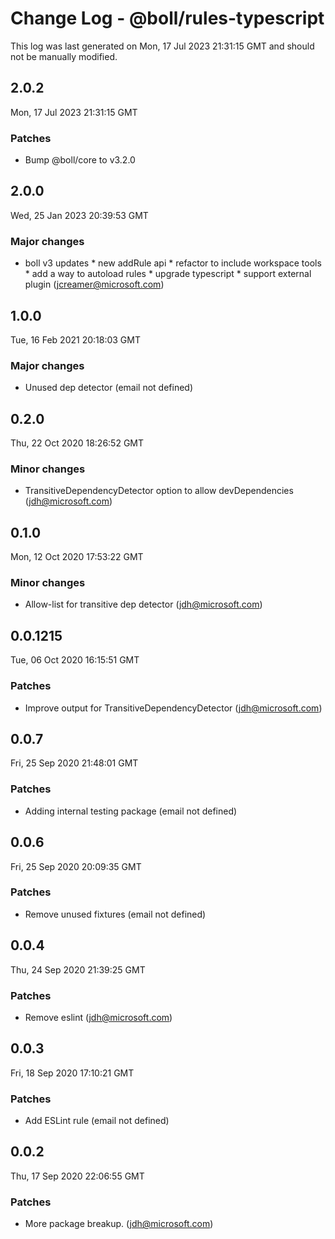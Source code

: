 # Change Log - @boll/rules-typescript

This log was last generated on Mon, 17 Jul 2023 21:31:15 GMT and should not be manually modified.

<!-- Start content -->

## 2.0.2

Mon, 17 Jul 2023 21:31:15 GMT

### Patches

- Bump @boll/core to v3.2.0

## 2.0.0

Wed, 25 Jan 2023 20:39:53 GMT

### Major changes

- boll v3 updates * new addRule api * refactor to include workspace tools * add a way to autoload rules * upgrade typescript * support external plugin (jcreamer@microsoft.com)

## 1.0.0

Tue, 16 Feb 2021 20:18:03 GMT

### Major changes

- Unused dep detector (email not defined)

## 0.2.0

Thu, 22 Oct 2020 18:26:52 GMT

### Minor changes

- TransitiveDependencyDetector option to allow devDependencies (jdh@microsoft.com)

## 0.1.0

Mon, 12 Oct 2020 17:53:22 GMT

### Minor changes

- Allow-list for transitive dep detector (jdh@microsoft.com)

## 0.0.1215

Tue, 06 Oct 2020 16:15:51 GMT

### Patches

- Improve output for TransitiveDependencyDetector (jdh@microsoft.com)

## 0.0.7

Fri, 25 Sep 2020 21:48:01 GMT

### Patches

- Adding internal testing package (email not defined)

## 0.0.6

Fri, 25 Sep 2020 20:09:35 GMT

### Patches

- Remove unused fixtures (email not defined)

## 0.0.4

Thu, 24 Sep 2020 21:39:25 GMT

### Patches

- Remove eslint (jdh@microsoft.com)

## 0.0.3

Fri, 18 Sep 2020 17:10:21 GMT

### Patches

- Add ESLint rule (email not defined)

## 0.0.2

Thu, 17 Sep 2020 22:06:55 GMT

### Patches

- More package breakup. (jdh@microsoft.com)
